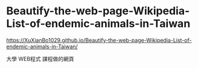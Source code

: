 # Beautify-the-web-page-Wikipedia-List-of-endemic-animals-in-Taiwan

https://XuXianBo1029.github.io/Beautify-the-web-page-Wikipedia-List-of-endemic-animals-in-Taiwan/

大學 WEB程式 課程做的網頁
